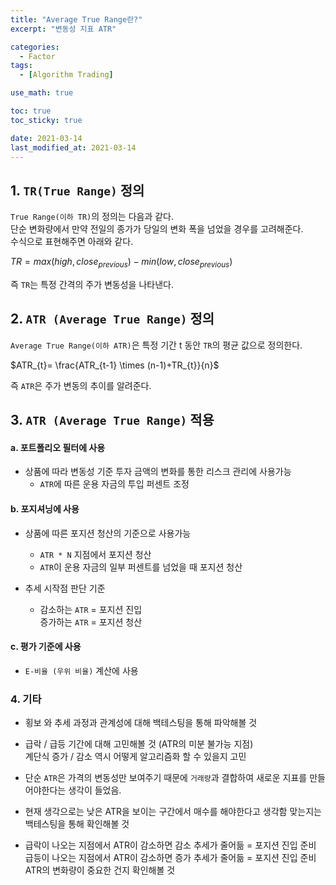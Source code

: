 ```yaml
---
title: "Average True Range란?"
excerpt: "변동성 지표 ATR"

categories:
  - Factor
tags:
  - [Algorithm Trading]

use_math: true

toc: true
toc_sticky: true

date: 2021-03-14
last_modified_at: 2021-03-14
---
```


## 1. `TR(True Range)` 정의
`True Range(이하 TR)`의 정의는 다음과 같다.  
단순 변화량에서 만약 전일의 종가가 당일의 변화 폭을 넘었을 경우를 고려해준다.  
수식으로 표현해주면 아래와 같다.

$TR = max(high,close_{previous})-min(low,close_{previous})$

즉 `TR`는 특정 간격의 주가 변동성을 나타낸다.

## 2. `ATR (Average True Range)` 정의

`Average True Range(이하 ATR)`은 특정 기간 t 동안 `TR`의 평균 값으로 정의한다.

$ATR_{t}= \frac{ATR_{t-1} \times (n-1)+TR_{t}}{n}$

즉 `ATR`은 주가 변동의 추이를 알려준다.

## 3. `ATR (Average True Range)` 적용
#### a. 포트폴리오 필터에 사용
- 상품에 따라 변동성 기준 투자 금액의 변화를 통한 리스크 관리에 사용가능
  - `ATR`에 따른 운용 자금의 투입 퍼센트 조정

#### b. 포지셔닝에 사용
- 상품에 따른 포지션 청산의 기준으로 사용가능
  - `ATR * N`  지점에서 포지션 청산
  - `ATR`이 운용 자금의 일부 퍼센트를 넘었을 때 포지션 청산

- 추세 시작점 판단 기준
  - 감소하는 `ATR` =  포지션 진입  
  증가하는 `ATR` = 포지션 청산

#### c. 평가 기준에 사용
- `E-비율 (우위 비율)` 계산에 사용

### 4. 기타
- 횡보 와 추세 과정과 관계성에 대해 백테스팅을 통해 파악해볼 것

- 급락 / 급등 기간에 대해 고민해볼 것 (ATR의 미분 불가능 지점)  
계단식 증가 / 감소 역시 어떻게 알고리즘화 할 수 있을지 고민

- 단순 `ATR`은 가격의 변동성만 보여주기 때문에 `거래량`과 결합하여 새로운 지표를 만들어야한다는 생각이 들었음.

- 현재 생각으로는 낮은 ATR을 보이는 구간에서 매수를 해야한다고 생각함
맞는지는 백테스팅을 통해 확인해볼 것

- 급락이 나오는 지점에서 ATR이 감소하면 감소 추세가 줄어듦 = 포지션 진입 준비  
급등이 나오는 지점에서 ATR이 감소하면 증가 추세가 줄어듦 =  포지션 진입 준비  
ATR의 변화량이 중요한 건지 확인해볼 것
